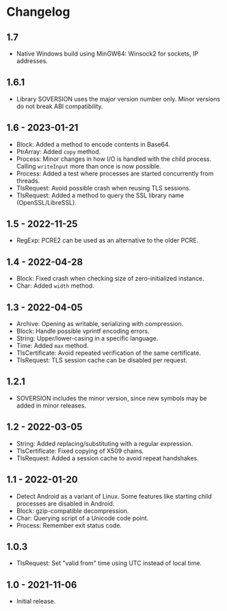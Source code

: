 # Changelog

## 1.7
* Native Windows build using MinGW64: Winsock2 for sockets, IP addresses.

## 1.6.1
* Library SOVERSION uses the major version number only. Minor versions do not break ABI compatibility.

## 1.6 - 2023-01-21
* Block: Added a method to encode contents in Base64.
* PtrArray: Added `copy` method.
* Process: Minor changes in how I/O is handled with the child process. Calling `writeInput` more than once is now possible.
* Process: Added a test where processes are started concurrently from threads.
* TlsRequest: Avoid possible crash when reusing TLS sessions.
* TlsRequest: Added a method to query the SSL library name (OpenSSL/LibreSSL).

## 1.5 - 2022-11-25
* RegExp: PCRE2 can be used as an alternative to the older PCRE.

## 1.4 - 2022-04-28
* Block: Fixed crash when checking size of zero-initialized instance.
* Char: Added `width` method.

## 1.3 - 2022-04-05
* Archive: Opening as writable, serializing with compression.
* Block: Handle possible vprintf encoding errors.
* String: Upper/lower-casing in a specific language.
* Time: Added `max` method.
* TlsCertificate: Avoid repeated verification of the same certificate.
* TlsRequest: TLS session cache can be disabled per request.

## 1.2.1
* SOVERSION includes the minor version, since new symbols may be added in minor releases.

## 1.2 - 2022-03-05
* String: Added replacing/substituting with a regular expression.
* TlsCertificate: Fixed copying of X509 chains.
* TlsRequest: Added a session cache to avoid repeat handshakes.

## 1.1 - 2022-01-20
* Detect Android as a variant of Linux. Some features like starting child processes are disabled in Android.
* Block: gzip-compatible decompression.
* Char: Querying script of a Unicode code point.
* Process: Remember exit status code.

## 1.0.3
* TlsRequest: Set "valid from" time using UTC instead of local time.

## 1.0 - 2021-11-06
* Initial release.
